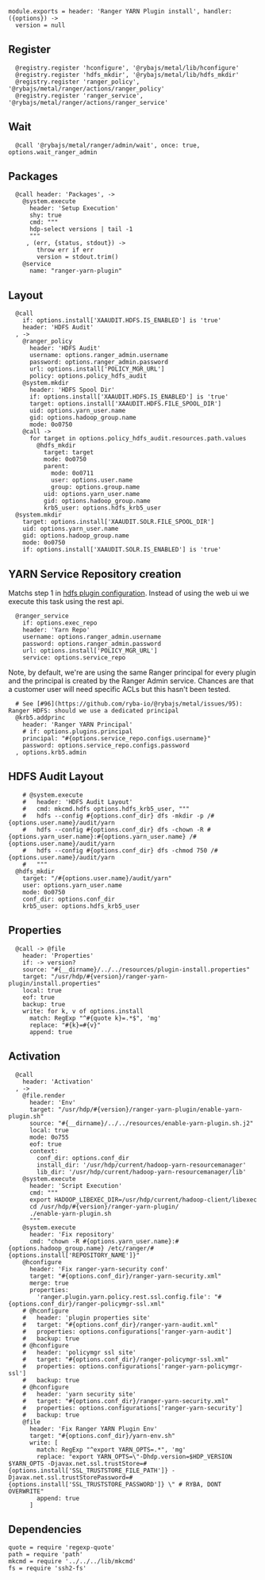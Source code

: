 
    module.exports = header: 'Ranger YARN Plugin install', handler: ({options}) ->
      version = null

## Register

      @registry.register 'hconfigure', '@rybajs/metal/lib/hconfigure'
      @registry.register 'hdfs_mkdir', '@rybajs/metal/lib/hdfs_mkdir'
      @registry.register 'ranger_policy', '@rybajs/metal/ranger/actions/ranger_policy'
      @registry.register 'ranger_service', '@rybajs/metal/ranger/actions/ranger_service'


## Wait

      @call '@rybajs/metal/ranger/admin/wait', once: true, options.wait_ranger_admin


## Packages

      @call header: 'Packages', ->
        @system.execute
          header: 'Setup Execution'
          shy: true
          cmd: """
          hdp-select versions | tail -1
          """
         , (err, {status, stdout}) ->
            throw err if err
            version = stdout.trim()
        @service
          name: "ranger-yarn-plugin"

## Layout


      @call
        if: options.install['XAAUDIT.HDFS.IS_ENABLED'] is 'true'
        header: 'HDFS Audit'
      , ->
        @ranger_policy
          header: 'HDFS Audit'
          username: options.ranger_admin.username
          password: options.ranger_admin.password
          url: options.install['POLICY_MGR_URL']
          policy: options.policy_hdfs_audit
        @system.mkdir
          header: 'HDFS Spool Dir'
          if: options.install['XAAUDIT.HDFS.IS_ENABLED'] is 'true'
          target: options.install['XAAUDIT.HDFS.FILE_SPOOL_DIR']
          uid: options.yarn_user.name
          gid: options.hadoop_group.name
          mode: 0o0750
        @call ->
          for target in options.policy_hdfs_audit.resources.path.values
            @hdfs_mkdir
              target: target
              mode: 0o0750
              parent:
                mode: 0o0711
                user: options.user.name
                group: options.group.name
              uid: options.yarn_user.name
              gid: options.hadoop_group.name
              krb5_user: options.hdfs_krb5_user
      @system.mkdir
        target: options.install['XAAUDIT.SOLR.FILE_SPOOL_DIR']
        uid: options.yarn_user.name
        gid: options.hadoop_group.name
        mode: 0o0750
        if: options.install['XAAUDIT.SOLR.IS_ENABLED'] is 'true'

## YARN Service Repository creation

Matchs step 1 in [hdfs plugin configuration][yarn-plugin]. Instead of using the web ui
we execute this task using the rest api.

      @ranger_service
        if: options.exec_repo
        header: 'Yarn Repo'
        username: options.ranger_admin.username
        password: options.ranger_admin.password
        url: options.install['POLICY_MGR_URL']
        service: options.service_repo

Note, by default, we're are using the same Ranger principal for every
plugin and the principal is created by the Ranger Admin service. Chances
are that a customer user will need specific ACLs but this hasn't been
tested.

      # See [#96](https://github.com/ryba-io/@rybajs/metal/issues/95): Ranger HDFS: should we use a dedicated principal
      @krb5.addprinc
        header: 'Ranger YARN Principal'
        # if: options.plugins.principal
        principal: "#{options.service_repo.configs.username}"
        password: options.service_repo.configs.password
      , options.krb5.admin

## HDFS Audit Layout

        # @system.execute
        #   header: 'HDFS Audit Layout'
        #   cmd: mkcmd.hdfs options.hdfs_krb5_user, """
        #   hdfs --config #{options.conf_dir} dfs -mkdir -p /#{options.user.name}/audit/yarn
        #   hdfs --config #{options.conf_dir} dfs -chown -R #{options.yarn_user.name}:#{options.yarn_user.name} /#{options.user.name}/audit/yarn
        #   hdfs --config #{options.conf_dir} dfs -chmod 750 /#{options.user.name}/audit/yarn
        #   """
      @hdfs_mkdir
        target: "/#{options.user.name}/audit/yarn"
        user: options.yarn_user.name
        mode: 0o0750
        conf_dir: options.conf_dir
        krb5_user: options.hdfs_krb5_user

## Properties

      @call -> @file
        header: 'Properties'
        if: -> version?
        source: "#{__dirname}/../../resources/plugin-install.properties"
        target: "/usr/hdp/#{version}/ranger-yarn-plugin/install.properties"
        local: true
        eof: true
        backup: true
        write: for k, v of options.install
          match: RegExp "^#{quote k}=.*$", 'mg'
          replace: "#{k}=#{v}"
          append: true

## Activation

      @call
        header: 'Activation'
      , ->
        @file.render
          header: 'Env'
          target: "/usr/hdp/#{version}/ranger-yarn-plugin/enable-yarn-plugin.sh"
          source: "#{__dirname}/../../resources/enable-yarn-plugin.sh.j2"
          local: true
          mode: 0o755
          eof: true
          context:
            conf_dir: options.conf_dir
            install_dir: '/usr/hdp/current/hadoop-yarn-resourcemanager'
            lib_dir: '/usr/hdp/current/hadoop-yarn-resourcemanager/lib'
        @system.execute
          header: 'Script Execution'
          cmd: """
          export HADOOP_LIBEXEC_DIR=/usr/hdp/current/hadoop-client/libexec
          cd /usr/hdp/#{version}/ranger-yarn-plugin/
          ./enable-yarn-plugin.sh
          """
        @system.execute
          header: 'Fix repository'
          cmd: "chown -R #{options.yarn_user.name}:#{options.hadoop_group.name} /etc/ranger/#{options.install['REPOSITORY_NAME']}"
        @hconfigure
          header: 'Fix ranger-yarn-security conf'
          target: "#{options.conf_dir}/ranger-yarn-security.xml"
          merge: true
          properties:
            'ranger.plugin.yarn.policy.rest.ssl.config.file': "#{options.conf_dir}/ranger-policymgr-ssl.xml"
        # @hconfigure
        #   header: 'plugin properties site'
        #   target: "#{options.conf_dir}/ranger-yarn-audit.xml"
        #   properties: options.configurations['ranger-yarn-audit']
        #   backup: true
        # @hconfigure
        #   header: 'policymgr ssl site'
        #   target: "#{options.conf_dir}/ranger-policymgr-ssl.xml"
        #   properties: options.configurations['ranger-yarn-policymgr-ssl']
        #   backup: true
        # @hconfigure
        #   header: 'yarn security site'
        #   target: "#{options.conf_dir}/ranger-yarn-security.xml"
        #   properties: options.configurations['ranger-yarn-security']
        #   backup: true
        @file
          header: 'Fix Ranger YARN Plugin Env'
          target: "#{options.conf_dir}/yarn-env.sh"
          write: [
            match: RegExp "^export YARN_OPTS=.*", 'mg'
            replace: "export YARN_OPTS=\"-Dhdp.version=$HDP_VERSION $YARN_OPTS -Djavax.net.ssl.trustStore=#{options.install['SSL_TRUSTSTORE_FILE_PATH']} -Djavax.net.ssl.trustStorePassword=#{options.install['SSL_TRUSTSTORE_PASSWORD']} \" # RYBA, DONT OVERWRITE"
            append: true
          ]

## Dependencies

    quote = require 'regexp-quote'
    path = require 'path'
    mkcmd = require '../../../lib/mkcmd'
    fs = require 'ssh2-fs'

[yarn-plugin]:(https://docs.hortonworks.com/HDPDocuments/HDP2/HDP-2.4.0/bk_installing_manually_book/content/installing_ranger_plugins.html#installing_ranger_yarn_plugin)
